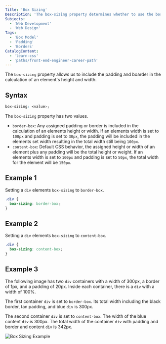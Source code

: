 ```yaml
---
Title: 'Box Sizing'
Description: 'The box-sizing property determines whether to use the border and padding of an element to calculate its total width.'
Subjects:
  - 'Web Development'
  - 'Web Design'
Tags:
  - 'Box Model'
  - 'Padding'
  - 'Borders'
CatalogContent:
  - 'learn-css'
  - 'paths/front-end-engineer-career-path'
---
```


The `box-sizing` property allows us to include the padding and boarder in the calculation of an element's height and width.

## Syntax

```css
box-sizing: <value>;
```

The `box-sizing` property has two values.

- `border-box`: Any assigned padding or border is included in the calculation of an elements height or width. If an elements width is set to `100px` and padding is set to `30px`, the padding will be included in the elements set width resulting in the total width still being `100px`.
- `content-box`: Default CSS behavior, the assigned height or width of an element plus any padding will be the total height or weight. If an elements width is set to `100px` and padding is set to `50px`, the total width for the element will be `150px`.

## Example 1

Setting a `div` elements `box-sizing` to `border-box`.

```css
.div {
  box-sizing: border-box;
}
```

## Example 2

Setting a `div` elements `box-sizing` to `content-box`.

```css
.div {
  box-sizing: content-box;
}
```

## Example 3

The following image has two `div` containers with a width of 300px, a border of 1px, and a padding of 20px. Inside each container, there is a `div` with a width of 100%.

The first container `div` is set to `border-box`. Its total width including the black border, tan padding, and blue `div` is 300px.

The second container `div` is set to `content-box`. The width of the blue content `div` is 300px. The total width of the container `div` with padding and border and content `div` is 342px.

![Box Sizing Example](https://raw.githubusercontent.com/Codecademy/docs/main/media/box-sizing-example.png 'Box-Sizing Example')
